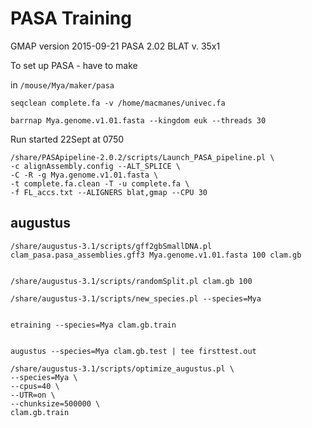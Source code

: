 
PASA Training
==

GMAP version 2015-09-21
PASA 2.02
BLAT v. 35x1

To set up PASA - have to make 

in `/mouse/Mya/maker/pasa`


```
seqclean complete.fa -v /home/macmanes/univec.fa

barrnap Mya.genome.v1.01.fasta --kingdom euk --threads 30
```

Run started 22Sept at 0750

```
/share/PASApipeline-2.0.2/scripts/Launch_PASA_pipeline.pl \
-c alignAssembly.config --ALT_SPLICE \
-C -R -g Mya.genome.v1.01.fasta \
-t complete.fa.clean -T -u complete.fa \
-f FL_accs.txt --ALIGNERS blat,gmap --CPU 30
```

augustus
-

```
/share/augustus-3.1/scripts/gff2gbSmallDNA.pl clam_pasa.pasa_assemblies.gff3 Mya.genome.v1.01.fasta 100 clam.gb


/share/augustus-3.1/scripts/randomSplit.pl clam.gb 100

/share/augustus-3.1/scripts/new_species.pl --species=Mya


etraining --species=Mya clam.gb.train


augustus --species=Mya clam.gb.test | tee firsttest.out

/share/augustus-3.1/scripts/optimize_augustus.pl \
--species=Mya \
--cpus=40 \
--UTR=on \
--chunksize=500000 \
clam.gb.train
```